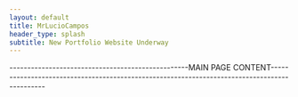 ```yaml
---
layout: default
title: MrLucioCampos
header_type: splash 
subtitle: New Portfolio Website Underway
---
```


--------------------------------------------------MAIN PAGE CONTENT---------------------------------------------------------------------------------------------

